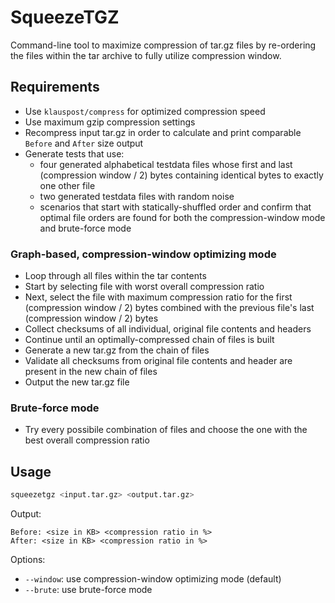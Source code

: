 # SqueezeTGZ

Command-line tool to maximize compression of tar.gz files by re-ordering the files within the tar archive to fully utilize compression window.

## Requirements

* Use `klauspost/compress` for optimized compression speed
* Use maximum gzip compression settings
* Recompress input tar.gz in order to calculate and print comparable `Before` and `After` size output
* Generate tests that use:
  * four generated alphabetical testdata files whose first and last (compression window / 2) bytes containing identical bytes to exactly one other file
  * two generated testdata files with random noise
  * scenarios that start with statically-shuffled order and confirm that optimal file orders are found for both the compression-window mode and brute-force mode

### Graph-based, compression-window optimizing mode

* Loop through all files within the tar contents
* Start by selecting file with worst overall compression ratio
* Next, select the file with maximum compression ratio for the first (compression window / 2) bytes combined with the previous file's last (compression window / 2) bytes
* Collect checksums of all individual, original file contents and headers
* Continue until an optimally-compressed chain of files is built
* Generate a new tar.gz from the chain of files
* Validate all checksums from original file contents and header are present in the new chain of files
* Output the new tar.gz file

### Brute-force mode

* Try every possibile combination of files and choose the one with the best overall compression ratio

## Usage

```sh
squeezetgz <input.tar.gz> <output.tar.gz>
```

Output:

```text
Before: <size in KB> <compression ratio in %>
After: <size in KB> <compression ratio in %>
```

Options:

* `--window`: use compression-window optimizing mode (default)
* `--brute`: use brute-force mode

